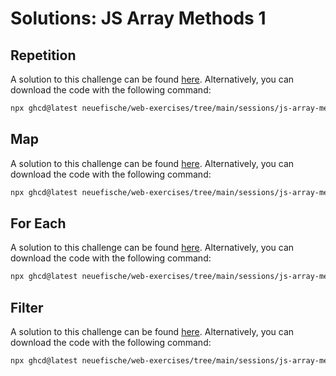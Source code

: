 # Solutions: JS Array Methods 1

## Repetition

A solution to this challenge can be found [here](https://github.com/neuefische/web-exercises/tree/main/sessions/js-array-methods-1/repetition_solution). Alternatively, you can download the code with the following command:

```bash
npx ghcd@latest neuefische/web-exercises/tree/main/sessions/js-array-methods-1/repetition_solution
```

## Map

A solution to this challenge can be found [here](https://github.com/neuefische/web-exercises/tree/main/sessions/js-array-methods-1/map_solution). Alternatively, you can download the code with the following command:

```bash
npx ghcd@latest neuefische/web-exercises/tree/main/sessions/js-array-methods-1/map_solution
```

## For Each

A solution to this challenge can be found [here](https://github.com/neuefische/web-exercises/tree/main/sessions/js-array-methods-1/for-each_solution). Alternatively, you can download the code with the following command:

```bash
npx ghcd@latest neuefische/web-exercises/tree/main/sessions/js-array-methods-1/for-each_solution
```

## Filter

A solution to this challenge can be found [here](https://github.com/neuefische/web-exercises/tree/main/sessions/js-array-methods-1/filter_solution). Alternatively, you can download the code with the following command:

```bash
npx ghcd@latest neuefische/web-exercises/tree/main/sessions/js-array-methods-1/filter_solution
```
